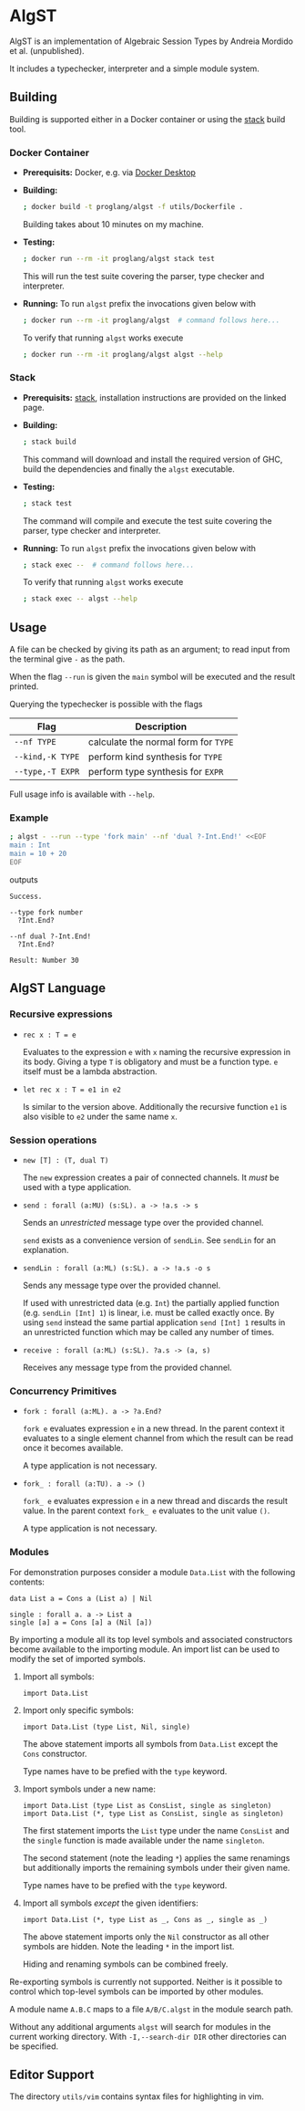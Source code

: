 # AlgST

AlgST is an implementation of Algebraic Session Types by Andreia Mordido et al. (unpublished).

It includes a typechecker, interpreter and a simple module system.


## Building

Building is supported either in a Docker container or using the [stack] build
tool.


### Docker Container

* **Prerequisits:** Docker, e.g. via [Docker Desktop][docker-desktop]

* **Building:**

    ```sh
    ; docker build -t proglang/algst -f utils/Dockerfile .
    ```

    Building takes about 10 minutes on my machine.

* **Testing:**

    ```sh
    ; docker run --rm -it proglang/algst stack test
    ```

    This will run the test suite covering the parser, type checker and
    interpreter.

* **Running:** To run `algst` prefix the invocations given below with

    ```sh
    ; docker run --rm -it proglang/algst  # command follows here...
    ```

    To verify that running `algst` works execute

    ```sh
    ; docker run --rm -it proglang/algst algst --help
    ```


### Stack

* **Prerequisits:** [stack], installation instructions are provided on the
  linked page.

* **Building:**

    ```sh
    ; stack build
    ```

    This command will download and install the required version of GHC, build
    the dependencies and finally the `algst` executable.

* **Testing:**

    ```sh
    ; stack test
    ```

    The command will compile and execute the test suite covering the parser,
    type checker and interpreter.

* **Running:** To run `algst` prefix the invocations given below with

    ```sh
    ; stack exec --  # command follows here...
    ```

    To verify that running `algst` works execute

    ```sh
    ; stack exec -- algst --help
    ```

[stack]: https://docs.haskellstack.org/en/stable/README/
[docker-desktop]: https://www.docker.com/products/docker-desktop/

## Usage

A file can be checked by giving its path as an argument; to read input from the
terminal give `-` as the path.

When the flag `--run` is given the `main` symbol will be executed and the
result printed.

Querying the typechecker is possible with the flags

| Flag             | Description                          |
|------------------|--------------------------------------|
| `--nf TYPE`      | calculate the normal form for `TYPE` |
| `--kind,-K TYPE` | perform kind synthesis for `TYPE`    |
| `--type,-T EXPR` | perform type synthesis for `EXPR`    |

Full usage info is available with `--help`.


### Example

```bash
; algst - --run --type 'fork main' --nf 'dual ?-Int.End!' <<EOF
main : Int
main = 10 + 20
EOF
```

outputs

```
Success.

--type fork number
  ?Int.End?

--nf dual ?-Int.End!
  ?Int.End?

Result: Number 30
```


## AlgST Language

### Recursive expressions

* `rec x : T = e`

  Evaluates to the expression `e` with `x` naming the recursive expression in
  its body. Giving a type `T` is obligatory and must be a function type. `e`
  itself must be a lambda abstraction.

* `let rec x : T = e1 in e2`

  Is similar to the version above. Additionally the recursive function `e1` is
  also visible to `e2` under the same name `x`.

### Session operations

* `new [T] : (T, dual T)`

  The `new` expression creates a pair of connected channels. It *must* be used
  with a type application.

* `send : forall (a:MU) (s:SL). a -> !a.s -> s`

  Sends an *unrestricted* message type over the provided channel.

  `send` exists as a convenience version of `sendLin`. See `sendLin` for an
  explanation.

* `sendLin : forall (a:ML) (s:SL). a -> !a.s -o s`

  Sends any message type over the provided channel.

  If used with unrestricted data (e.g. `Int`) the partially applied function
  (e.g. `sendLin [Int] 1`) is linear, i.e. must be called exactly once. By
  using `send` instead the same partial application `send [Int] 1` results in
  an unrestricted function which may be called any number of times.

* `receive : forall (a:ML) (s:SL). ?a.s -> (a, s)`

  Receives any message type from the provided channel.

### Concurrency Primitives

* `fork : forall (a:ML). a -> ?a.End?`

  `fork e` evaluates expression `e` in a new thread. In the parent context it
  evaluates to a single element channel from which the result can be read once
  it becomes available.

  A type application is not necessary.

* `fork_ : forall (a:TU). a -> ()`

  `fork_ e` evaluates expression `e` in a new thread and discards the result
  value. In the parent context `fork_ e` evaluates to the unit value `()`.

  A type application is not necessary.

### Modules

For demonstration purposes consider a module `Data.List` with the following
contents:

```algst
data List a = Cons a (List a) | Nil

single : forall a. a -> List a
single [a] a = Cons [a] a (Nil [a])
```

By importing a module all its top level symbols and associated constructors
become available to the importing module. An import list can be used to modify
the set of imported symbols.

1. Import all symbols:

     ```algst
     import Data.List
     ```

2. Import only specific symbols:

    ```algst
    import Data.List (type List, Nil, single)
    ```

    The above statement imports all symbols from `Data.List` except the `Cons`
    constructor.

    Type names have to be prefied with the `type` keyword.

3. Import symbols under a new name:

    ```algst
    import Data.List (type List as ConsList, single as singleton)
    import Data.List (*, type List as ConsList, single as singleton)
    ```

    The first statement imports the `List` type under the name `ConsList` and
    the `single` function is made available under the name `singleton`.

    The second statement (note the leading `*`) applies the same renamings but
    additionally imports the remaining symbols under their given name.

    Type names have to be prefied with the `type` keyword.

4. Import all symbols *except* the given identifiers:

    ```algst
    import Data.List (*, type List as _, Cons as _, single as _)
    ```

    The above statement imports only the `Nil` constructor as all other symbols
    are hidden. Note the leading `*` in the import list.

    Hiding and renaming symbols can be combined freely.

Re-exporting symbols is currently not supported. Neither is it possible to
control which top-level symbols can be imported by other modules.

A module name `A.B.C` maps to a file `A/B/C.algst` in the module search path.

Without any additional arguments `algst` will search for modules in the current
working directory. With `-I,--search-dir DIR` other directories can be
specified.


## Editor Support

The directory ``utils/vim`` contains syntax files for highlighting in vim.
